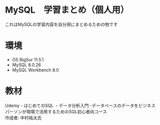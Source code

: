 # MySQL　学習まとめ（個人用）
これはMySQLの学習内容を自分用にまとめるための物です

# 環境
- OS BigSur 11.5.1
- MySQL  8.0.26
- MySQL Workbench 8.0

# 教材
Udemy - はじめてのSQL ・データ分析入門 -データベースのデータをビジネスパーソンが現場で活用するためのSQL初心者向コース  
作成者: 中村祐太氏
